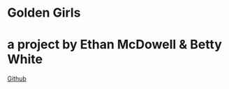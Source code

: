 
  
  
  # Golden Girls
  # a project by Ethan McDowell & Betty White
  <a href="'https://github.com/' + ethanrmcdowell">Github</a>






